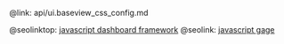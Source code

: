 @link: api/ui.baseview_css_config.md

@seolinktop: [javascript dashboard framework](https://webix.com)
@seolink: [javascript gage](https://webix.com/widget/gage/)